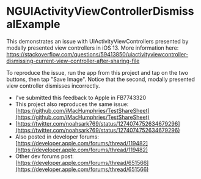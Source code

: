 # NGUIActivityViewControllerDismissalExample
This demonstrates an issue with UIActivityViewControllers presented by modally presented view controllers in iOS 13. More information here: https://stackoverflow.com/questions/59413850/uiactivityviewcontroller-dismissing-current-view-controller-after-sharing-file

To reproduce the issue, run the app from this project and tap on the two buttons, then tap "Save Image". Notice that the second, modally presented view controller dismisses incorrectly.

- I've submitted this feedback to Apple in FB7743320
- This project also reproduces the same issue: [https://github.com/iMacHumphries/TestShareSheet](https://github.com/iMacHumphries/TestShareSheet)
- [https://twitter.com/noahsark769/status/1274074752634679296](https://twitter.com/noahsark769/status/1274074752634679296)
- Also posted in developer forums: [https://developer.apple.com/forums/thread/119482](https://developer.apple.com/forums/thread/119482)
- Other dev forums post: [https://developer.apple.com/forums/thread/651566](https://developer.apple.com/forums/thread/651566)
